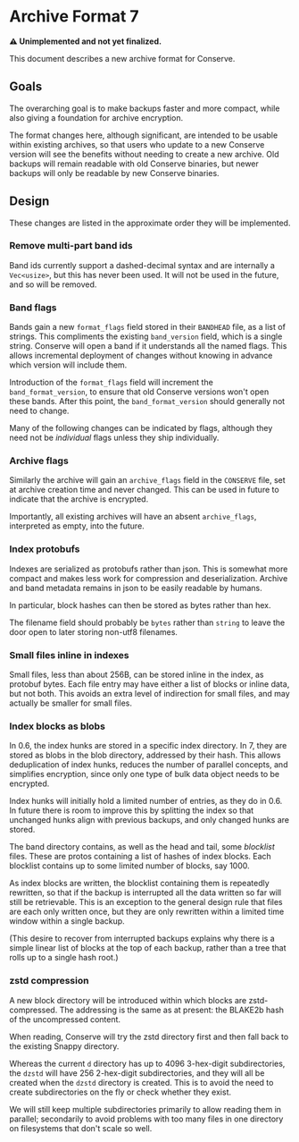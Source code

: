 # Archive Format 7

**⚠️ Unimplemented and not yet finalized.**

This document describes a new archive format for Conserve.

## Goals

The overarching goal is to make backups faster and more compact, while also giving a foundation for archive encryption.

The format changes here, although significant, are intended to be usable within existing archives, so that users who update to a new Conserve version will see the benefits without needing to create a new archive. Old backups will remain readable with old Conserve binaries, but newer backups will only be readable by new Conserve binaries.

## Design

These changes are listed in the approximate order they will be implemented.

### Remove multi-part band ids

Band ids currently support a dashed-decimal syntax and are internally a `Vec<usize>`, but this has never been used. It will not be used in the future, and so will be removed.

### Band flags

Bands gain a new `format_flags` field stored in their `BANDHEAD` file, as a
list of strings. This compliments the existing `band_version` field, which is a
single string. Conserve will open a band if it understands all the named flags.
This allows incremental deployment of changes without knowing in advance which
version will include them.

Introduction of the `format_flags` field will increment the
`band_format_version`, to ensure that old Conserve versions won't open these
bands. After this point, the `band_format_version` should generally not need
to change.

Many of the following changes can be indicated by flags, although they need not
be _individual_ flags unless they ship individually.

### Archive flags

Similarly the archive will gain an `archive_flags` field in the `CONSERVE` file, set at archive creation time and never changed. This can be used in future to indicate that the archive is encrypted.

Importantly, all existing archives will have an absent `archive_flags`, interpreted as empty, into the future.

### Index protobufs

Indexes are serialized as protobufs rather than json. This is somewhat more compact and makes less work for compression and deserialization. Archive and band metadata remains in json to be easily readable by humans.

In particular, block hashes can then be stored as bytes rather than hex.

The filename field should probably be `bytes` rather than `string` to leave the door open to later storing non-utf8 filenames.

### Small files inline in indexes

Small files, less than about 256B, can be stored inline in the index, as protobuf bytes. Each file entry may have either a list of blocks or inline data, but not both. This avoids an extra level of indirection for small files, and may actually be smaller for small files.

### Index blocks as blobs

In 0.6, the index hunks are stored in a specific index directory. In 7, they are stored as blobs in the blob directory, addressed by their hash. This allows deduplication of index hunks, reduces the number of parallel concepts, and simplifies encryption, since only one type of bulk data object needs to be encrypted.

Index hunks will initially hold a limited number of entries, as they do in 0.6. In future there is room to improve this by splitting the index so that unchanged hunks align with previous backups, and only changed hunks are stored.

The band directory contains, as well as the head and tail, some _blocklist_ files. These are protos containing a list of hashes of index blocks. Each blocklist contains up to some limited number of blocks, say 1000.

As index blocks are written, the blocklist containing them is repeatedly rewritten, so that if the backup is interrupted all the data written so far will still be retrievable. This is an exception to the general design rule that files are each only written once, but they are only rewritten within a limited time window within a single backup.

(This desire to recover from interrupted backups explains why there is a simple linear list of blocks at the top of each backup, rather than a tree that rolls up to a single hash root.)

### zstd compression

A new block directory will be introduced within which blocks are zstd-compressed. The addressing is the same as at present: the BLAKE2b hash of the uncompressed content.

When reading, Conserve will try the zstd directory first and then fall back to the existing Snappy directory.

Whereas the current `d` directory has up to 4096 3-hex-digit subdirectories, the `dzstd` will have 256 2-hex-digit subdirectories, and they will all be created when the `dzstd` directory is created. This is to avoid the need to create subdirectories on the fly or check whether they exist.

We will still keep multiple subdirectories primarily to allow reading them in parallel; secondarily to avoid problems with too many files in one directory on filesystems that don't scale so well.
